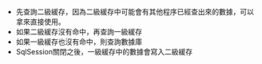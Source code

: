 - 先查詢二級緩存，因為二級緩存中可能會有其他程序已經查出來的數據，可以拿來直接使用。
- 如果二級緩存沒有命中，再查詢一級緩存
- 如果一級緩存也沒有命中，則查詢數據庫
- SqlSession關閉之後，一級緩存中的數據會寫入二級緩存